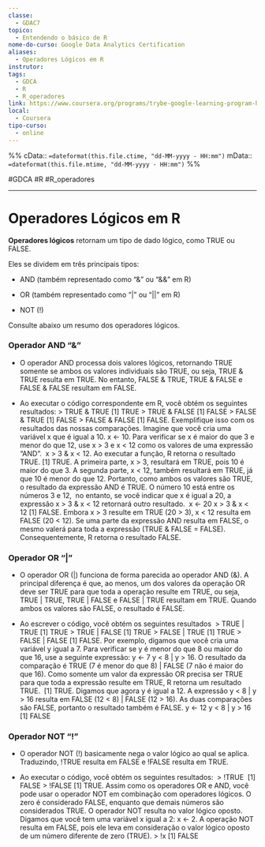 ```yaml
---
classe:
  - GDAC7
topico:
  - Entendendo o básico de R
nome-do-curso: Google Data Analytics Certification
aliases:
  - Operadores Lógicos em R
instrutor: 
tags:
  - GDCA
  - R
  - R_operadores
link: https://www.coursera.org/programs/trybe-google-learning-program-hrevt/professional-certificates/google-data-analytics?collectionId=twDTY
local:
  - Coursera
tipo-curso:
  - online
---
```

%%
cData:: `=dateformat(this.file.ctime, "dd-MM-yyyy - HH:mm")`
mData:: `=dateformat(this.file.mtime, "dd-MM-yyyy - HH:mm")`
%%

#GDCA #R #R_operadores
____

# Operadores Lógicos em R

**Operadores lógicos** retornam um tipo de dado lógico, como TRUE ou FALSE. 

Eles se dividem em três principais tipos:

- AND (também representado como “&” ou “&&” em R)
    
- OR (também representado como “|” ou “||” em R)
    
- NOT (!)
    

Consulte abaixo um resumo dos operadores lógicos.

### **Operador AND “&”**

- O operador AND processa dois valores lógicos, retornando TRUE somente se ambos os valores individuais são TRUE, ou seja, TRUE & TRUE resulta em TRUE. No entanto, FALSE & TRUE, TRUE & FALSE e FALSE & FALSE resultam em FALSE.
    
- Ao executar o código correspondente em R, você obtém os seguintes resultados: > TRUE & TRUE [1] TRUE > TRUE & FALSE [1] FALSE > FALSE & TRUE [1] FALSE > FALSE & FALSE [1] FALSE. Exemplifique isso com os resultados das nossas comparações. Imagine que você cria uma variável x que é igual a 10. x <- 10. Para verificar se x é maior do que 3 e menor do que 12, use x > 3 e x < 12 como os valores de uma expressão “AND”.  x > 3 & x < 12. Ao executar a função, R retorna o resultado TRUE. [1] TRUE. A primeira parte, x > 3, resultará em TRUE, pois 10 é maior do que 3. A segunda parte, x < 12, também resultará em TRUE, já que 10 é menor do que 12. Portanto, como ambos os valores são TRUE, o resultado da expressão AND é TRUE. O número 10 está entre os números 3 e 12,  no entanto, se você indicar que x é igual a 20, a expressão x > 3 & x < 12 retornará outro resultado.  x <- 20 x > 3 & x < 12 [1] FALSE. Embora x > 3 resulte em TRUE (20 > 3), x < 12 resulta em FALSE (20 < 12). Se uma parte da expressão AND resulta em FALSE, o mesmo valerá para toda a expressão (TRUE & FALSE = FALSE). Consequentemente, R retorna o resultado FALSE. 
    

### **Operador OR “|”**

- O operador OR (|) funciona de forma parecida ao operador AND (&). A principal diferença é que, ao menos, um dos valores da operação OR deve ser TRUE para que toda a operação resulte em TRUE, ou seja, TRUE | TRUE, TRUE | FALSE e FALSE | TRUE resultam em TRUE. Quando ambos os valores são FALSE, o resultado é FALSE.
    
- Ao escrever o código, você obtém os seguintes resultados  > TRUE | TRUE [1] TRUE > TRUE | FALSE [1] TRUE > FALSE | TRUE [1] TRUE > FALSE | FALSE [1] FALSE. Por exemplo, digamos que você cria uma variável y igual a 7. Para verificar se y é menor do que 8 ou maior do que 16, use a seguinte expressão: y <- 7 y < 8 | y > 16. O resultado da comparação é TRUE (7 é menor do que 8) | FALSE (7 não é maior do que 16). Como somente um valor da expressão OR precisa ser TRUE para que toda a expressão resulte em TRUE, R retorna um resultado TRUE.  [1] TRUE. Digamos que agora y é igual a 12. A expressão y < 8 | y > 16 resulta em FALSE (12 < 8) | FALSE (12 > 16). As duas comparações são FALSE, portanto o resultado também é FALSE. y <- 12 y < 8 | y > 16 [1] FALSE
    

### **Operador NOT “!”**

- O operador NOT (!) basicamente nega o valor lógico ao qual se aplica. Traduzindo, !TRUE resulta em FALSE e !FALSE resulta em TRUE.
    
- Ao executar o código, você obtém os seguintes resultados:  > !TRUE  [1] FALSE > !FALSE [1] TRUE. Assim como os operadores OR e AND, você pode usar o operador NOT em combinação com operadores lógicos. O zero é considerado FALSE, enquanto que demais números são considerados TRUE. O operador NOT resulta no valor lógico oposto.  Digamos que você tem uma variável x igual a 2: x <- 2. A operação NOT resulta em FALSE, pois ele leva em consideração o valor lógico oposto de um número diferente de zero (TRUE). > !x [1] FALSE

